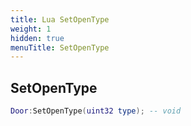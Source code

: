 ```yaml
---
title: Lua SetOpenType
weight: 1
hidden: true
menuTitle: SetOpenType
---
```

## SetOpenType
```lua
Door:SetOpenType(uint32 type); -- void
```